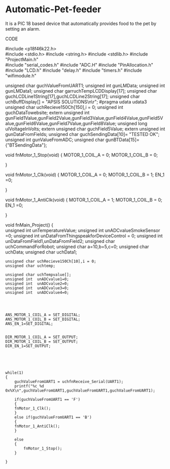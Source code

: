 # Automatic-Pet-feeder
It is a PIC 18 based device that automatically provides food to the pet by setting an alarm.

CODE

#include <p18f46k22.h>    
#include <stdio.h> 
#include <string.h>	
#include <stdlib.h>
#include "ProjectMain.h"  
#include "serial_codes.h"
#include "ADC.H" 
#include "PinAllocation.h"
#include "LCD.h"
#include "delay.h"
#include "timers.h"
#include "wifimodule.h" 

unsigned char guchValueFromUART1;
unsigned int gunLMData;
unsigned int gunLMData1;
unsigned char garruchTempLCDDisplay[17]; 
unsigned char guchLCDLine1String[17],guchLCDLine2String[17];
unsigned char uchBuffDisplay[] = "APSIS SOLUTIONS\n\r";
#pragma udata udata3
unsigned char uchRecieve150Ch[150],i = 0;
unsigned int guchDataTowebsite;
extern unsigned int gunField1Value,gunField2Value,gunField3Value,gunField4Value,gunField5Value,gunField6Value,gunField7Value,gunField8Value;
unsigned long ulVoltageInVolts;
extern unsigned char guchField5Value;
extern unsigned int gunDataFromFields;
unsigned char guchSendingData[10]= "TESTED OK";
unsigned int gunValueFromADC;
unsigned char gunBTData[15]={"BTSendingData"};

void fnMotor_1_Stop(void)
{
	MOTOR_1_COIL_A = 0;
	MOTOR_1_COIL_B = 0;
	
}

void fnMotor_1_Clk(void)
{
	MOTOR_1_COIL_A = 0;
	MOTOR_1_COIL_B = 1;
	EN_1 =0;
	
}

void fnMotor_1_AntiClk(void)
{
	MOTOR_1_COIL_A = 1;
	MOTOR_1_COIL_B = 0;
	EN_1 =0;
	
}






void fnMain_Project()
{	
	unsigned int unTemperatureValue; 
	unsigned int unADCvalueSmokeSensor =0;
	unsigned int unDataFromThingspeakforDeviceControl = 0;
	unsigned int unDataFromField1,unDataFromField2;
	unsigned char uchCommandForRobot;
	unsigned char a=10,b=5,c=0;
	unsigned char uchData;
	unsigned char uchData1;
	
 	unsigned char uchRecieve150Ch[10],i = 0;
 	unsigned char uchtemp;
 	
 	unsigned char uchTempvalue[];
 	unsigned int  unADCvalue1=0;
 	unsigned int  unADCvalue2=0;
 	unsigned int  unADCvalue3=0;
 	unsigned int  unADCvalue4=0;




	ANS_MOTOR_1_COIL_A = SET_DIGITAL;
	ANS_MOTOR_1_COIL_B = SET_DIGITAL;
	ANS_EN_1=SET_DIGITAL;
	
	
	DIR_MOTOR_1_COIL_A = SET_OUTPUT;
	DIR_MOTOR_1_COIL_B = SET_OUTPUT;
	DIR_EN_1=SET_OUTPUT;
    




	while(1)
	{
		guchValueFromUART1 = uchfnReceive_Serial(UART1);
		printf("%c %d 0x%X\n",guchValueFromUART1,guchValueFromUART1,guchValueFromUART1);
		
		if(guchValueFromUART1 == 'F')
		{
		fnMotor_1_Clk();	
		}
		else if(guchValueFromUART1 == 'B')
		{
		fnMotor_1_AntiClk();	
		}
		
		else
		{
			fnMotor_1_Stop();
		}

	}

